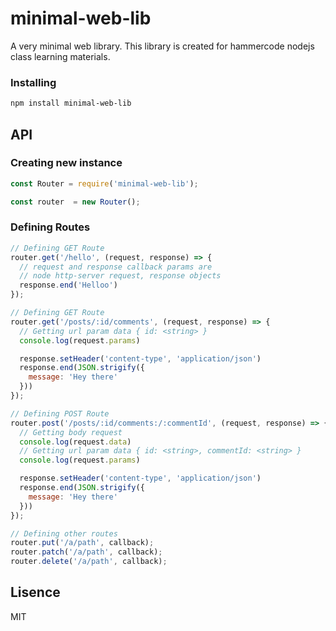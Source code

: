 # minimal-web-lib

A very minimal web library. This library is created for hammercode nodejs class learning materials.

### Installing

```sh
npm install minimal-web-lib
```

## API

### Creating new instance

```js
const Router = require('minimal-web-lib');

const router  = new Router();
```

### Defining Routes

```js
// Defining GET Route
router.get('/hello', (request, response) => {
  // request and response callback params are
  // node http-server request, response objects
  response.end('Helloo')
});

// Defining GET Route
router.get('/posts/:id/comments', (request, response) => {
  // Getting url param data { id: <string> }
  console.log(request.params)

  response.setHeader('content-type', 'application/json')
  response.end(JSON.strigify({
    message: 'Hey there'
  }))
});

// Defining POST Route
router.post('/posts/:id/comments:/:commentId', (request, response) => {
  // Getting body request
  console.log(request.data)
  // Getting url param data { id: <string>, commentId: <string> }
  console.log(request.params)

  response.setHeader('content-type', 'application/json')
  response.end(JSON.strigify({
    message: 'Hey there'
  }))
});

// Defining other routes
router.put('/a/path', callback);
router.patch('/a/path', callback);
router.delete('/a/path', callback);
```

## Lisence
MIT
